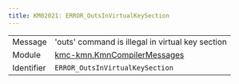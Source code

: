 ```yaml
---
title: KM02021: ERROR_OutsInVirtualKeySection
---
```


|            |           |
|------------|---------- |
| Message    | 'outs' command is illegal in virtual key section |
| Module     | [kmc-kmn.KmnCompilerMessages](kmc-kmn.kmncompilermessages) |
| Identifier | `ERROR_OutsInVirtualKeySection` |


